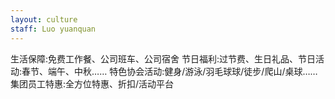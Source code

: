 ```yaml
---
layout: culture
staff: Luo yuanquan
---
```

生活保障:免费工作餐、公司班车、公司宿舍
节日福利:过节费、生日礼品、节日活动:春节、端午、中秋……
特色协会活动:健身/游泳/羽毛球球/徒步/爬山/桌球……
集团员工特惠:全方位特惠、折扣/活动平台
